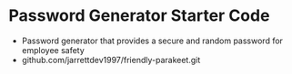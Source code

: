 # Password Generator Starter Code
* Password generator that provides a secure and random password for employee safety
* github.com/jarrettdev1997/friendly-parakeet.git

